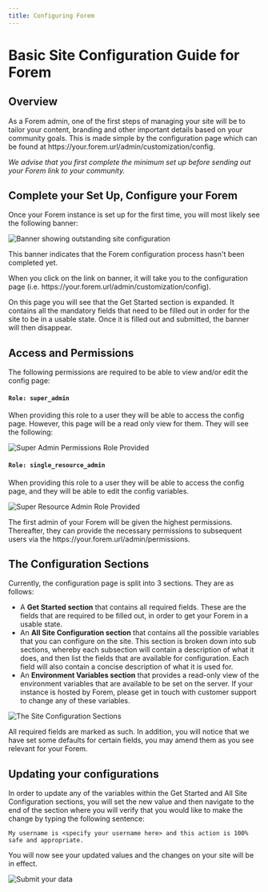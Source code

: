```yaml
---
title: Configuring Forem
---
```


# Basic Site Configuration Guide for Forem

## Overview

As a Forem admin, one of the first steps of managing your site will be to tailor
your content, branding and other important details based on your community
goals. This is made simple by the configuration page which can be found at
https://<span></span>your.forem.url/admin/customization/config.

_We advise that you first complete the minimum set up before sending out your
Forem link to your community._

## Complete your Set Up, Configure your Forem

Once your Forem instance is set up for the first time, you will most likely see
the following banner:

![Banner showing outstanding site configuration](https://dev-to-uploads.s3.amazonaws.com/i/2nosvfr7l47ymipmyh4o.png)

This banner indicates that the Forem configuration process hasn't been completed
yet.

When you click on the link on banner, it will take you to the configuration page
(i.e. https://<span></span>your.forem.url/admin/customization/config).

On this page you will see that the Get Started section is expanded. It contains
all the mandatory fields that need to be filled out in order for the site to be
in a usable state. Once it is filled out and submitted, the banner will then
disappear.

## Access and Permissions

The following permissions are required to be able to view and/or edit the config
page:

#### `Role: super_admin`

When providing this role to a user they will be able to access the config page.
However, this page will be a read only view for them. They will see the
following:

![Super Admin Permissions Role Provided](https://dev-to-uploads.s3.amazonaws.com/i/xpc8g9x46vzgi49ohc0d.png)

#### `Role: single_resource_admin`

When providing this role to a user they will be able to access the config page,
and they will be able to edit the config variables.

![Super Resource Admin Role Provided](https://dev-to-uploads.s3.amazonaws.com/i/z5v2ou64imgqonmefolk.png)

The first admin of your Forem will be given the highest permissions. Thereafter,
they can provide the necessary permissions to subsequent users via the
https://<span></span>your.forem.url/admin/permissions.

## The Configuration Sections

Currently, the configuration page is split into 3 sections. They are as follows:

- A **Get Started section** that contains all required fields. These are the
  fields that are required to be filled out, in order to get your Forem in a
  usable state.
- An **All Site Configuration section** that contains all the possible variables
  that you can configure on the site. This section is broken down into sub
  sections, whereby each subsection will contain a description of what it does,
  and then list the fields that are available for configuration. Each field will
  also contain a concise description of what it is used for.
- An **Environment Variables section** that provides a read-only view of the
  environment variables that are available to be set on the server. If your
  instance is hosted by Forem, please get in touch with customer support to
  change any of these variables.

![The Site Configuration Sections](https://dev-to-uploads.s3.amazonaws.com/i/o5p6kob6ctkzy38gw9vt.png)

All required fields are marked as such. In addition, you will notice that we
have set some defaults for certain fields, you may amend them as you see
relevant for your Forem.

## Updating your configurations

In order to update any of the variables within the Get Started and All Site
Configuration sections, you will set the new value and then navigate to the end
of the section where you will verify that you would like to make the change by
typing the following sentence:

```
My username is <specify your username here> and this action is 100% safe and appropriate.
```

You will now see your updated values and the changes on your site will be in
effect.

![Submit your data](https://dev-to-uploads.s3.amazonaws.com/i/xo0nxykuu8kw984w088n.png)
